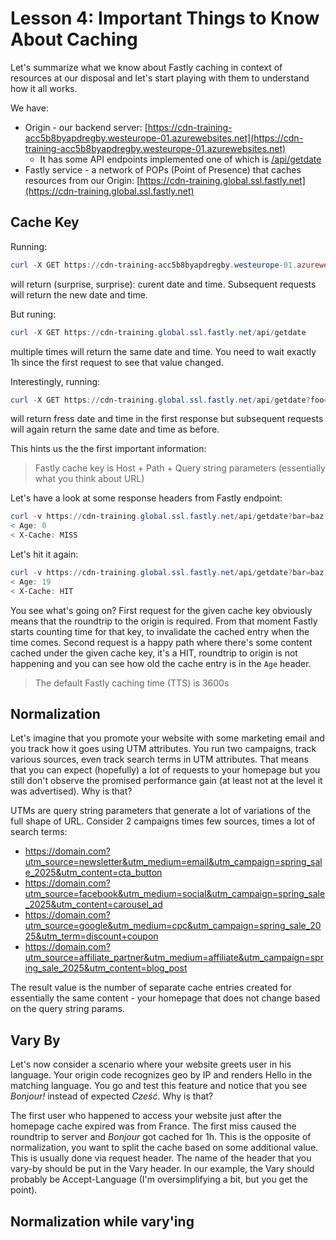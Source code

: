 # Lesson 4: Important Things to Know About Caching

Let's summarize what we know about Fastly caching in context of resources at our disposal and let's start
playing with them to understand how it all works.

We have:

- Origin - our backend server: [https://cdn-training-acc5b8byapdregby.westeurope-01.azurewebsites.net](https://cdn-training-acc5b8byapdregby.westeurope-01.azurewebsites.net)
    - It has some API endpoints implemented one of which is [/api/getdate](https://cdn-training-acc5b8byapdregby.westeurope-01.azurewebsites.net/api/getdate)
- Fastly service - a network of POPs (Point of Presence) that caches resources from our Origin: [https://cdn-training.global.ssl.fastly.net](https://cdn-training.global.ssl.fastly.net)

## Cache Key

Running:
```powershell
curl -X GET https://cdn-training-acc5b8byapdregby.westeurope-01.azurewebsites.net/api/getdate
```
will return (surprise, surprise): curent date and time. Subsequent requests will return the new date and time.

But runing:
```powershell
curl -X GET https://cdn-training.global.ssl.fastly.net/api/getdate
```
multiple times will return the same date and time. You need to wait exactly 1h since the first request to see
that value changed.

Interestingly, running:
```powershell
curl -X GET https://cdn-training.global.ssl.fastly.net/api/getdate?foo=bar
```
will return fress date and time in the first response but subsequent requests will again return the same date and time as before.

This hints us the the first important information:

> Fastly cache key is Host + Path + Query string parameters (essentially what you think about URL)

Let's have a look at some response headers from Fastly endpoint:
```powershell
curl -v https://cdn-training.global.ssl.fastly.net/api/getdate?bar=baz
< Age: 0
< X-Cache: MISS
```
Let's hit it again:
```powershell
curl -v https://cdn-training.global.ssl.fastly.net/api/getdate?bar=baz
< Age: 19
< X-Cache: HIT
```
You see what's going on? First request for the given cache key obviously means that the roundtrip to the origin is required. From that moment Fastly starts counting time for that key, to invalidate the cached entry when the time comes. Second request is a happy path where there's some content cached under the given cache key, it's a HIT, roundtrip to origin is not happening and you can see how old the cache entry is in the `Age` header.

> The default Fastly caching time (TTS) is 3600s

## Normalization

Let's imagine that you promote your website with some marketing email and you track how it goes using UTM attributes. You run two campaigns, track various sources, even track search terms in UTM attributes. That means that you can expect (hopefully) a lot of requests to your homepage but you still don't observe the promised performance gain (at least not at the level it was advertised). Why is that?

UTMs are query string parameters that generate a lot of variations of the full shape of URL. Consider 2 campaigns times few sources, times a lot of search terms:
- https://domain.com?utm_source=newsletter&utm_medium=email&utm_campaign=spring_sale_2025&utm_content=cta_button
- https://domain.com?utm_source=facebook&utm_medium=social&utm_campaign=spring_sale_2025&utm_content=carousel_ad
- https://domain.com?utm_source=google&utm_medium=cpc&utm_campaign=spring_sale_2025&utm_term=discount+coupon
- https://domain.com?utm_source=affiliate_partner&utm_medium=affiliate&utm_campaign=spring_sale_2025&utm_content=blog_post


The result value is the number of separate cache entries created for essentially the same content - your homepage that does not change based on the query string params.

## Vary By

Let's now consider a scenario where your website greets user in his language. Your origin code recognizes geo by IP and renders Hello in the matching language. You go and test this feature and notice that you see *Bonjour!* instead of expected *Cześć*. Why is that?

The first user who happened to access your website just after the homepage cache expired was from France. The first miss caused the roundtrip to server and *Bonjour* got cached for 1h. This is the opposite of normalization, you want to split the cache based on some additional value. This is usually done via request header. The name of the header that you vary-by should be put in the Vary header. In our example, the Vary should probably be Accept-Language (I'm oversimplifying a bit, but you get the point).

## Normalization while vary'ing
